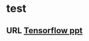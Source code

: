 # test
## URL [Tensorflow ppt](https://docs.google.com/presentation/d/e/2PACX-1vS13GpK7luTq4Q3_gEYMb6R1ifzUcM5rt-BTrJqdEDAZ5zaDuM-Hwm580gTolmplA/pub?start=true&loop=false&delayms=60000)
